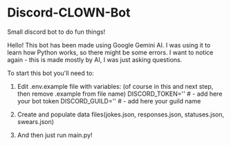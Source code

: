 # Discord-CLOWN-Bot
Small discord bot to do fun things!

Hello!
This bot has been made using Google Gemini AI. I was using it to learn how Python works, so there might be some errors. I want to notice again - this is made mostly by AI, I was just asking questions.

To start this bot you'll need to:
1. Edit .env.example file with variables: (of course in this and next step, then remove .example from file name)
DISCORD_TOKEN=''  # - add here your bot token
DISCORD_GUILD=''  # - add here your guild name

2. Create and populate data files(jokes.json, responses.json, statuses.json, swears.json)

3. And then just run main.py! 
